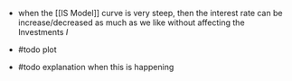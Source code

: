 - when the [[IS Model]] curve is very steep, then the interest rate can be increase/decreased as much as we like without affecting the Investments $I$
- #todo plot



- #todo explanation when this is happening